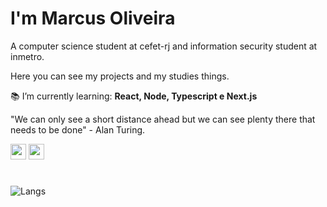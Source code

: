 <h1 align="start">I'm Marcus Oliveira</h1>

<div align="start">
A computer science student at cefet-rj and information security student at inmetro.

<br/>

Here you can see my projects and my studies things.

:books: I’m currently learning: **React, Node, Typescript e Next.js**

</div>

<div align="start">
"We can only see a short distance ahead but we can see plenty there that needs to be done" - Alan Turing.
</div>


[<img src="https://img.shields.io/badge/linkedin-2ee699?style=for-the-badge&logo=linkedin&logoColor=white" height="25" />](https://www.linkedin.com/in/marcus-oliveira-3b92011a7/)
[<img src="https://img.shields.io/badge/email-2ee699?style=for-the-badge&logo=gmail&logoColor=white" height="25" />](mailto:markusvi17@gmail.co)

#

<img src="https://github-readme-stats.vercel.app/api/top-langs/?username=mvgoliveira&layout=compact&show_icons=true&theme=graywhite" alt="Langs" />

</div>

